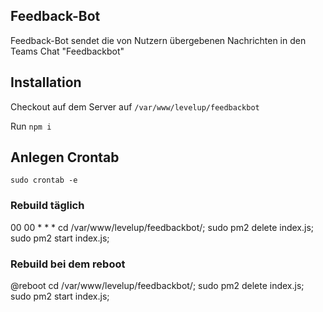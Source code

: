 ## Feedback-Bot 

Feedback-Bot sendet die von Nutzern übergebenen Nachrichten in den Teams Chat "Feedbackbot"

## Installation 

Checkout auf dem Server auf `/var/www/levelup/feedbackbot`

Run `npm i`

## Anlegen Crontab

`sudo crontab -e`

### Rebuild täglich 
00 00 * * * cd /var/www/levelup/feedbackbot/; sudo pm2 delete index.js; sudo pm2 start index.js;

### Rebuild bei dem reboot
@reboot cd /var/www/levelup/feedbackbot/; sudo pm2 delete index.js; sudo pm2 start index.js;





